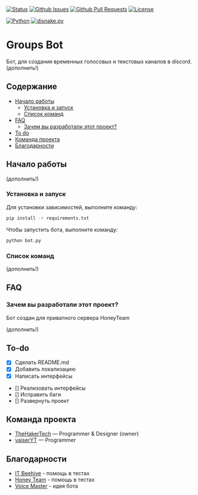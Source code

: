 [![Status](https://img.shields.io/badge/Status-active-green)](https://www.youtube.com/watch?v=dQw4w9WgXcQ)
[![Github Issues](https://img.shields.io/badge/Issues-0_open-green)](https://github.com/honey-team/Groups-Bot/issues)
[![Github Pull Requests](https://img.shields.io/badge/Pull_requests-0_open-green)](https://github.com/honey-team/Groups-Bot/pulls)
[![License](https://img.shields.io/badge/License-Apache_2.0-green)](https://www.google.com/url?sa=t&source=web&rct=j&opi=89978449&url=https://www.apache.org/licenses/LICENSE-2.0.txt&ved=2ahUKEwjf9Pza5t2IAxU2HBAIHVEVJrsQFnoECA8QAQ&usg=AOvVaw0ttBCWhBqQYWwuBtfDuA1H)

[![Python](https://img.shields.io/badge/Python-3.12.6-blue)](https://www.python.org/downloads/release/python-3126/)
[![disnake.py](https://img.shields.io/badge/Disnake-2.9.2-blue)](https://www.python.org/downloads/release/python-3126/)

# Groups Bot

Бот, для создания временных голосовых и текстовых каналов в discord.
(дополнить!)

## Содержание

- [Начало работы](#начало-работы)
  - [Установка и запуск](#установка-и-запуск)
  - [Список команд](#список-команд)
- [FAQ](#faq)
  - [Зачем вы разработали этот проект?](#зачем-вы-разработали-этот-проект)
- [To do](#to-do)
- [Команда проекта](#команда-проекта)
- [Благодарности](#благодарности)

## Начало работы

(дополнить!)

### Установка и запуск

Для установки зависимостей, выполните команду:

```sh
pip install -r requirements.txt
```

Чтобы запустить бота, выполните команду:

```sh
python bot.py
```

### Список команд

(дополнить!)

## FAQ

### Зачем вы разработали этот проект?

Бот создан для приватного сервера HoneyTeam 

(дополнить!)

## To-do

- [x] Сделать README.md
- [x] Добавить локализацию
- [x] Написать интерфейсы
- [] Реализовать интерфейсы
- [] Исправить баги
- [] Развернуть проект

## Команда проекта

- [TheHakerTech](https://github.com/TheHakerTech) — Programmer & Designer (owner)
- [vaiserYT](https://github.com/vaiserYT) — Programmer

## Благодарности

- [IT Beehive](https://discord.gg/26MpP9erzt) - помощь в тестах
- [Honey Team](https://www.youtube.com/watch?v=dQw4w9WgXcQ) - помощь в тестах
- [Voice Master](https://voicemaster.xyz/) - идея бота
